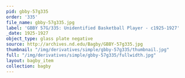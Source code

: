 ```yaml
---
pid: gbby-57g335
order: '335'
file_name: gbby-57g335.jpg
label: 'GBBY 57G/335: Unidentified Basketball Player - c1925-1927'
_date: 1925-1927
object_type: glass plate negative
source: http://archives.nd.edu/Bagby/GBBY-57g335.jpg
thumbnail: "/img/derivatives/simple/gbby-57g335/thumbnail.jpg"
full: "/img/derivatives/simple/gbby-57g335/fullwidth.jpg"
layout: bagby_item
collection: bagby
---
```

